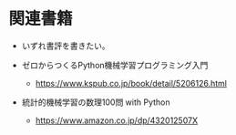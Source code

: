 # 関連書籍

- いずれ書評を書きたい。

- ゼロからつくるPython機械学習プログラミング入門
  - https://www.kspub.co.jp/book/detail/5206126.html

- 統計的機械学習の数理100問 with Python
  - https://www.amazon.co.jp/dp/432012507X

